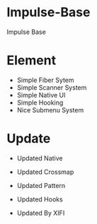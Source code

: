 # Impulse-Base
Impulse Base

# Element

- Simple Fiber Sytem
- Simple Scanner System
- Simple Native UI
- Simple Hooking
- Nice Submenu System

# Update

- Updated Native
- Updated Crossmap
- Updated Pattern
- Updated Hooks

- Updated By XIFI

